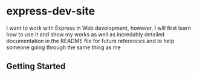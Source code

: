 # express-dev-site

I want to work with Express in Web development, however, I will first learn how to use it and show my works as well as incredably detailed documentation in the README file for future references and to help someone going through the same thing as me

## Getting Started
